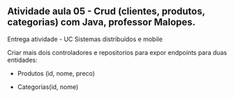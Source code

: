 ## Atividade aula 05 - Crud (clientes, produtos, categorias) com Java, professor Malopes. 
Entrega atividade - UC Sistemas distribuídos e mobile

Criar mais dois controladores e repositorios para expor endpoints para duas entidades:

- Produtos (id, nome, preco)

- Categorias(id, nome)
